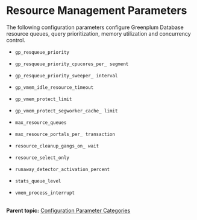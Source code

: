# Resource Management Parameters 

The following configuration parameters configure Greenplum Database resource queues, query prioritization, memory utilization and concurrency control.

- `gp_resqueue_priority`

- `gp_resqueue_priority_cpucores_per_ segment`

- `gp_resqueue_priority_sweeper_ interval`

- `gp_vmem_idle_resource_timeout`

- `gp_vmem_protect_limit`

- `gp_vmem_protect_segworker_cache_ limit`

- `max_resource_queues`

- `max_resource_portals_per_ transaction`

- `resource_cleanup_gangs_on_ wait`

- `resource_select_only`

- `runaway_detector_activation_percent`

- `stats_queue_level`

- `vmem_process_interrupt`<br/></br>

**Parent topic:** [Configuration Parameter Categories](../topics/g-configuration-parameter-categories.html)

